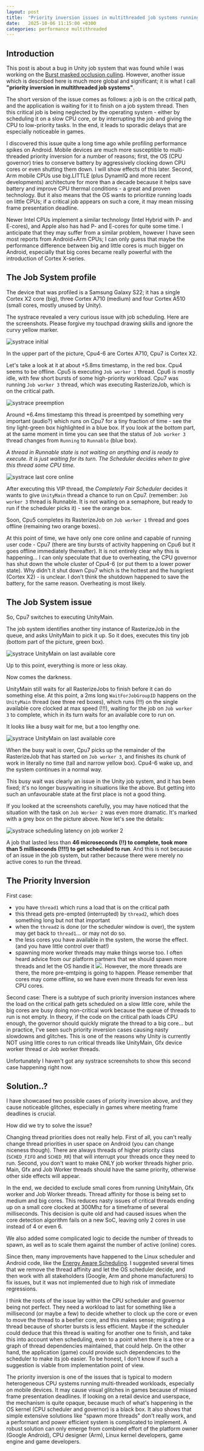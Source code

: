 ```yaml
---
layout: post
title:  "Priority inversion issues in multithreaded job systems running on heterogeneous CPU systems"
date:   2025-10-06 11:15:00 +0300
categories: performance multithreaded
---
```

## Introduction

This post is about a bug in Unity job system that was found while I was working on the [Burst masked occlusion culling](burst-occlusion-culling.html). However, another issue which is described here is much more global and significant; it is what I call **"priority inversion in multithreaded job systems"**.

The short version of the issue comes as follows: a job is on the critical path, and the application is waiting for it to finish on a job system thread. Then this critical job is being neglected by the operating system - either by scheduling it on a slow CPU core, or by interrupting the job and giving the CPU to low-priority tasks. In the end, it leads to sporadic delays that are especially noticeable in games.

I discovered this issue quite a long time ago while profiling performance spikes on Android. Mobile devices are much more susceptible to multi-threaded priority inversion for a number of reasons; first, the OS (CPU governor) tries to conserve battery by aggressively clocking down CPU cores or even shutting them down. I will show effects of this later. Second, Arm mobile CPUs use big.LITTLE (plus DynamIQ and more recent developments) architecture for more than a decade because it helps save battery and improve CPU thermal conditions - a great and proven technology. But it also means that the OS wants to prioritize running loads on little CPUs; if a critical job appears on such a core, it may mean missing frame presentation deadline.

Newer Intel CPUs implement a similar technology (Intel Hybrid with P- and E-cores), and Apple also has had P- and E-cores for quite some time. I anticipate that they may suffer from a similar problem, however I have seen most reports from Android+Arm CPUs; I can only guess that maybe the performance difference between big and little cores is much bigger on Android, especially that big cores became really powerful with the introduction of Cortex X-series.

## The Job System profile

The device that was profiled is a Samsung Galaxy S22; it has a single Cortex X2 core (big), three Cortex A710 (medium) and four Cortex A510 (small cores, mostly unused by Unity).

The systrace revealed a very curious issue with job scheduling. Here are the screenshots. Please forgive my touchpad drawing skills and ignore the curvy yellow marker.

![systrace initial](/assets/images/2025-10-06-priority-inversion-01.png)

In the upper part of the picture, Cpu4-6 are Cortex A710, Cpu7 is Cortex X2.

Let's take a look at it at about +5.8ms timestamp, in the red box.
Cpu4 seems to be offline.
Cpu5 is executing `Job worker 1` thread.
Cpu6 is mostly idle, with few short bursts of some high-priority workload.
Cpu7 was running `Job worker 3` thread, which was executing RasterizeJob, which is on the critical path.

![systrace preemption](/assets/images/2025-10-06-priority-inversion-02.png)

Around +6.4ms timestamp this thread is preemtped by something very important (audio?) which runs on Cpu7 for a tiny fraction of time - see the tiny light-green box highlighted in a blue box. If you look at the bottom part, at the same moment in time you can see that the status of `Job worker 3` thread changes from `Running` to `Runnable` (blue box).

_A thread in Runnable state is not waiting on anything and is ready to execute. It is just waiting for its turn. The Scheduler decides when to give this thread some CPU time._

![systrace last core online](/assets/images/2025-10-06-priority-inversion-03.png)

After executing this VIP thread, the _Completely Fair Scheduler_ decides it wants to give `UnityMain` thread a chance to run on Cpu7. (remember: `Job worker 3` thread is Runnable. It is not waiting on a semaphore, but ready to run if the scheduler picks it) - see the orange box.

Soon, Cpu5 completes its RasterizeJob on `Job worker 1` thread and goes offline (remaining two orange boxes).

At this point of time, we have only one core online and capable of running user code - Cpu7 (there are tiny bursts of activity happening on Cpu6 but it goes offline immediately thereafter). It is not entirely clear why this is happening... I can only speculate that due to overheating, the CPU governor has shut down the whole cluster of Cpu4-6 (or put them to a lower power state). Why didn't it shut down Cpu7 which is the hottest and the hungriest (Cortex X2) - is unclear. I don't think the shutdown happened to save the battery, for the same reason. Overheating is most likely.

## The Job System issue

So, Cpu7 switches to executing UnityMain.

The job system identifies another tiny instance of RasterizeJob in the queue, and asks UnityMain to pick it up. So it does, executes this tiny job (bottom part of the picture, green box).

![systrace UnityMain on last available core](/assets/images/2025-10-06-priority-inversion-04.png)

Up to this point, everything is more or less okay.

Now comes the darkness.

UnityMain still waits for all RasterizeJobs to finish before it can do something else.
At this point, a 2ms long `WaitForJobGroupID` happens on the `UnityMain` thread (see three red boxes), which runs (!!!) on the single available core clocked at max speed (!!!), waiting for the job on `Job worker 3` to complete, which in its turn waits for an available core to run on.

It looks like a busy wait for me, but a too lengthy one.

![systrace UnityMain on last available core](/assets/images/2025-10-06-priority-inversion-05.png)

When the busy wait is over, Cpu7 picks up the remainder of the RasterizeJob that has started on `Job worker 3`, and finishes its chunk of work in literally no time (tall and narrow yellow box). Cpu4-6 wake up, and the system continues in a normal way.

This busy wait was clearly an issue in the Unity job system, and it has been fixed; it's no longer busywaiting in situations like the above. But getting into such an unfavourable state at the first place is not a good thing.

If you looked at the screenshots carefully, you may have noticed that the situation with the task on `Job Worker 2` was even more dramatic. It's marked with a grey box on the picture above. Now let's see the details:

![systrace scheduling latency on job worker 2](/assets/images/2025-10-06-priority-inversion-scheduling-latency.png)

A job that lasted less than **46 microseconds (!!) to complete, took more than 5 milliseconds (!!!!) to get scheduled to run**. And this is not because of an issue in the job system, but rather because there were merely no active cores to run the thread.

## The Priority Inversion

First case:
- you have `thread1` which runs a load that is on the critical path
- this thread gets pre-empted (interrupted) by `thread2`, which does something long but not that important
- when the `thread2` is done (or the scheduler window is over), the system may get back to `thread1`... or may not do so.
- the less cores you have available in the system, the worse the effect. (and you have little control over that!)
- spawning more worker threads may make things worse too. I often heard advice from our platform partners that we should spawn more threads and let the OS handle it <img src="/assets/images/dealwithit.gif"/>. However, the more threads are there, the more pre-emtping is going to happen. Please remember that cores may come offline, so we have even more threads for even less CPU cores.

Second case:
There is a subtype of such priority inversion instances where the load on the critical path gets scheduled on a slow little core, while the big cores are busy doing non-critical work because the queue of threads to run is not empty. In theory, if the code on the critical path loads CPU enough, the governor should quickly migrate the thread to a big core... but in practice, I've seen such priority inversion cases causing nasty slowdowns and glitches. This is one of the reasons why Unity is currently NOT using little cores to run critical threads like UnityMain, Gfx device worker thread or Job worker threads.

Unfortunately I haven't got any systrace screenshots to show this second case happening right now.

## Solution..?

I have showcased two possible cases of priority inversion above, and they cause noticeable glitches, especially in games where meeting frame deadlines is crucial.

How did we try to solve the issue?

Changing thread priorities does not really help. First of all, you can't really change thread priorities in user space on Android (you can change niceness though). There are always threads of higher priority class (`SCHED_FIFO` and `SCHED_RR`) that will interrupt your threads once they need to run. Second, you don't want to make ONLY job worker threads higher prio. Main, Gfx and Job Worker threads should have the same priority, otherwise other side effects will appear.

In the end, we decided to exclude small cores from running UnityMain, Gfx worker and Job Worker threads. Thread affinity for those is being set to medium and big cores. This reduces nasty issues of critical threads ending up on a small core clocked at 300Mhz for a timeframe of several milliseconds. This decision is quite old and had caused issues when the core detection algorithm fails on a new SoC, leaving only 2 cores in use instead of 4 or even 6.

We also added some complicated logic to decide the number of threads to spawn, as well as to scale them against the number of active (online) cores.

Since then, many improvements have happened to the Linux scheduler and Android code, like the [Energy Aware Scheduling](https://docs.kernel.org/scheduler/sched-energy.html). I suggested several times that we remove the thread affinity and let the OS scheduler decide, and then work with all stakeholders (Google, Arm and phone manufacturers) to fix issues, but it was not implemented due to high risk of immediate regressions.

I think the roots of the issue lay within the CPU scheduler and governor being not perfect. They need a workload to last for something like a millisecond (or maybe a few) to decide whether to clock up the core or even to move the thread to a beefier core, and this makes sense; migrating a thread because of shorter bursts is less efficient. Maybe if the scheduler could deduce that this thread is waiting for another one to finish, and take this into account when scheduling, even to a point when there is a tree or a graph of thread dependencies maintained, that could help. On the other hand, the application (game) could provide such dependencies to the scheduler to make its job easier. To be honest, I don't know if such a suggestion is viable from implementation point of view.

The priority inversion is one of the issues that is typical to modern heterogeneous CPU systems running multi-threaded workloads, especially on mobile devices. It may cause visual glitches in games because of missed frame presentation deadlines. If looking on a retail device and userspace, the mechanism is quite opaque, because much of what's happening in the OS kernel (CPU scheduler and governor) is a black box. It also shows that simple extensive solutions like "spawn more threads" don't really work, and a performant and power efficient system is complicated to implement. A robust solution can only emerge from combined effort of the platform owner (Google Android), CPU designer (Arm), Linux kernel developers, game engine and game developers.
